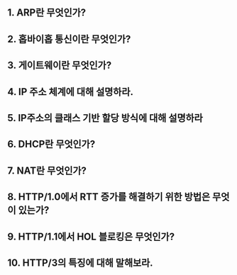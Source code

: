 ## 1. ARP란 무엇인가?

## 2. 홉바이홉 통신이란 무엇인가?

## 3. 게이트웨이란 무엇인가?

## 4. IP 주소 체계에 대해 설명하라.

## 5. IP주소의 클래스 기반 할당 방식에 대해 설명하라

## 6. DHCP란 무엇인가?

## 7. NAT란 무엇인가?

## 8. HTTP/1.0에서 RTT 증가를 해결하기 위한 방법은 무엇이 있는가?

## 9. HTTP/1.1에서 HOL 블로킹은 무엇인가?

## 10. HTTP/3의 특징에 대해 말해보라.
